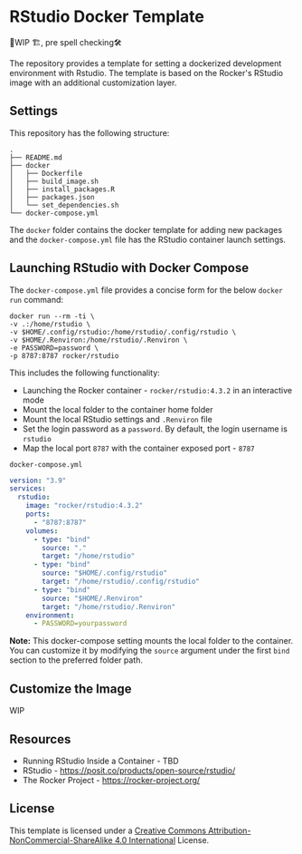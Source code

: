 # RStudio Docker Template

🚧WIP 🏗️, pre spell checking🛠️

The repository provides a template for setting a dockerized development environment with Rstudio. The template is based on the Rocker's RStudio image with an additional customization layer.


## Settings

This repository has the following structure:

```shell
.
├── README.md
├── docker
│   ├── Dockerfile
│   ├── build_image.sh
│   ├── install_packages.R
│   ├── packages.json
│   └── set_dependencies.sh
└── docker-compose.yml
```

The `docker` folder contains the docker template for adding new packages and the `docker-compose.yml` file has the RStudio container launch settings.


## Launching RStudio with Docker Compose

The `docker-compose.yml` file provides a concise form for the below `docker run` command:


```shell
docker run --rm -ti \
-v .:/home/rstudio \
-v $HOME/.config/rstudio:/home/rstudio/.config/rstudio \
-v $HOME/.Renviron:/home/rstudio/.Renviron \
-e PASSWORD=password \
-p 8787:8787 rocker/rstudio
```

This includes the following functionality:
- Launching the Rocker container - `rocker/rstudio:4.3.2` in an interactive mode
- Mount the local folder to the container home folder
- Mount the local RStudio settings and `.Renviron` file
- Set the login password as a `password`. By default, the login username is `rstudio`
- Map the local port `8787` with the container exposed port - `8787` 


`docker-compose.yml`
``` yaml
version: "3.9"
services:
  rstudio:
    image: "rocker/rstudio:4.3.2"
    ports:
      - "8787:8787"
    volumes:
      - type: "bind"
        source: "."
        target: "/home/rstudio"
      - type: "bind"
        source: "$HOME/.config/rstudio"
        target: "/home/rstudio/.config/rstudio"
      - type: "bind"
        source: "$HOME/.Renviron"
        target: "/home/rstudio/.Renviron"
    environment:
      - PASSWORD=yourpassword
```

**Note:** This docker-compose setting mounts the local folder to the container. You can customize it by modifying the `source` argument under the first `bind` section to the preferred folder path.

## Customize the Image

WIP

## Resources

- Running RStudio Inside a Container - TBD
- RStudio - https://posit.co/products/open-source/rstudio/
- The Rocker Project - https://rocker-project.org/


## License

This template is licensed under a [Creative Commons Attribution-NonCommercial-ShareAlike 4.0 International](https://creativecommons.org/licenses/by-nc-sa/4.0/) License.



